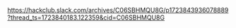 https://hackclub.slack.com/archives/C06SBHMQU8G/p1723843936078889?thread_ts=1723840183.122359&cid=C06SBHMQU8G
